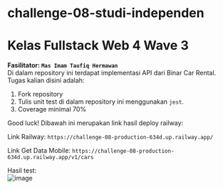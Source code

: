 # challenge-08-studi-independen
# Kelas Fullstack Web 4 Wave 3  
**Fasilitator: ```Mas Imam Taufiq Hermawan```**  
Di dalam repository ini terdapat implementasi API dari Binar Car Rental.
Tugas kalian disini adalah:
1. Fork repository
2. Tulis unit test di dalam repository ini menggunakan `jest`.
3. Coverage minimal 70%

Good luck!
Dibawah ini merupakan link hasil deploy railway:   

Link Railway: ```https://challenge-08-production-634d.up.railway.app/```  

Link Get Data Mobile: ```https://challenge-08-production-634d.up.railway.app/v1/cars```  

Hasil test:  
![image](https://user-images.githubusercontent.com/82325182/202901262-717c02aa-c25c-48b9-be49-bbfc23489a1d.png)
